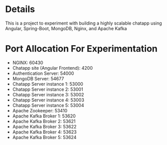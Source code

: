 # Details
This is a project to experiment with building a highly scalable chatapp using Angular, Spring-Boot, MongoDB, Nginx, and Apache Kafka
# Port Allocation For Experimentation
- NGINX: 60430
- Chatapp site (Angular Frontend): 4200
- Authentication Server: 54000
- MongoDB Server: 54677
- Chatapp Server instance 1: 53000
- Chatapp Server instance 2: 53001
- Chatapp Server instance 3: 53002
- Chatapp Server instance 4: 53003
- Chatapp Server instance 5: 53004
- Apache  Zookeeper: 53410
- Apache Kafka Broker 1: 53620
- Apache Kafka Broker 2: 53621
- Apache Kafka Broker 3: 53622
- Apache Kafka Broker 4: 53623
- Apache Kafka Broker 5: 53624
